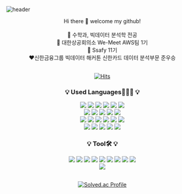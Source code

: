 ![header](https://capsule-render.vercel.app/api?type=waving&color=ffb1be&height=200&section=header&text=eugene's%20github&fontSize=90&fontColor=ffffff)

<div align=center> 
Hi there 👋 welcome my github! <br>

<br>
🌟 수학과, 빅데이터 분석학 전공
<br>
🌱 대한상공회의소 We-Meet AWS팀 1기 
<br>
💚 Ssafy 11기 
<br>
❤️신한금융그룹 빅데이터 해커톤 신한카드 데이터 분석부문 준우승
<br>
<br>

[![Hits](https://hits.seeyoufarm.com/api/count/incr/badge.svg?url=https%3A%2F%2Fgithub.com%2Feug2n2%2Fhit-counter&count_bg=%23A4E3FC&title_bg=%23F2D3F4&icon=&icon_color=%23E7E7E7&title=hits&edge_flat=false)](https://hits.seeyoufarm.com)

<h3 align="center">💡 Used Languages👩🏻‍💻  💡</h3>
<div align=center> 
<img src="https://img.shields.io/badge/java-%23ED8B00?style=for-the-badge&logo=openjdk&logoColor=white">
<img src="https://img.shields.io/badge/python-3776AB?style=for-the-badge&logo=python&logoColor=white"> 
<img src="https://img.shields.io/badge/R-276DC3?style=for-the-badge&logo=R&logoColor=white">
<img src="https://img.shields.io/badge/Tableau-E97627?style=for-the-badge&logo=Tableau&logoColor=white">
<img src="https://img.shields.io/badge/Linux-FCC624?style=for-the-badge&logo=Linux&logoColor=white">
<img src="https://img.shields.io/badge/Jupyter-F37626?style=for-the-badge&logo=Jupyter&logoColor=white">
<br>
<img src="https://img.shields.io/badge/ubuntu-E95420?style=for-the-badge&logo=ubuntu&logoColor=white">
<img src="https://img.shields.io/badge/JavaScript-F7DF1E?style=for-the-badge&logo=javascript&logoColor=white">
<img src="https://img.shields.io/badge/spring-6DB33F?style=for-the-badge&logo=spring&logoColor=white">
<img src="https://img.shields.io/badge/springboot-6DB33F?style=for-the-badge&logo=springboot&logoColor=white">
<img src="https://img.shields.io/badge/MySQL-4479A1?style=for-the-badge&logo=MySQL&logoColor=white">
<br>
<img src="https://img.shields.io/badge/Google Analytics-E37400?style=for-the-badge&logo=Google Analytics&logoColor=white">  
<img src="https://img.shields.io/badge/vue-4FC08D?style=for-the-badge&logo=vuedotjs&logoColor=white">  	
<img src="https://img.shields.io/badge/VMware-607078?style=for-the-badge&logo=VMware&logoColor=white">  
<img src="https://img.shields.io/badge/pandas-150458?style=for-the-badge&logo=pandas&logoColor=white">  
<img src="https://img.shields.io/badge/openai-412991?style=for-the-badge&logo=openai&logoColor=white">
<img src="https://img.shields.io/badge/apacheparquet-50ABF1?style=for-the-badge&logo=apacheparquet&logoColor=white">
<br>
<img src="https://img.shields.io/badge/ElasticSearch-005571?style=for-the-badge&logo=elasticsearch&logoColor=white">  
<img src="https://img.shields.io/badge/amazon EC2-FF9900?style=for-the-badge&logo=amazonec2&logoColor=white">  
<img src="https://img.shields.io/badge/docker-%230db7ed.svg?style=for-the-badge&logo=docker&logoColor=white">  
<img src="https://img.shields.io/badge/Hadoop-66CCFF?style=for-the-badge&logo=apachehadoop&logoColor=white"> 
<img src="https://img.shields.io/badge/PostgreSQL-4169E1?style=for-the-badge&logo=postgresql&logoColor=white">
<h3 align="center">💡 Tool🛠  💡</h3>
<img src="https://img.shields.io/badge/GitHub-181717?style=flat-square&logo=GitHub&logoColor=white" />
<img src="https://img.shields.io/badge/gitlab-FC6D26?style=flat-square&logo=gitlab&logoColor=white" />
<img src="https://img.shields.io/badge/Notion-000000?style=flat-square&logo=Notion&logoColor=white" />
<img src="https://img.shields.io/badge/Slack-4A154B?style=flat-square&logo=Slack&logoColor=white" />
<img src="https://img.shields.io/badge/Figma-F24E1E?style=flat-square&logo=Figma&logoColor=white" />
<img src="https://img.shields.io/badge/Eclipse%20IDE-2C2255?style=flat-square&logo=EclipseIDE&logoColor=white" />
<img src="https://img.shields.io/badge/Visual%20Studio%20Code-007ACC?style=flat-square&logo=VisualStudioCode&logoColor=white" />
<img src="https://img.shields.io/badge/IntelliJIDEA-000000?style=flat-square&logo=intellij-idea&logoColor=white" />
<img src="https://img.shields.io/badge/postman-FF6C37?style=flat-square&logo=postman&logoColor=white" />


<br>
<img src="https://github-readme-stats.vercel.app/api/top-langs/?username=eug2n2&layout=compact"><br><br>
  
[![Solved.ac
Profile](http://mazassumnida.wtf/api/v2/generate_badge?boj=dbwls5775)](https://solved.ac/dbwls5775)


<!--
<h3 align="center">💡 My Git Stats 💡</h3>

![Eug2n2's GitHub stats](https://github-readme-stats.vercel.app/api?username=eug2n2&show_icons=true&theme=radical)
-->
